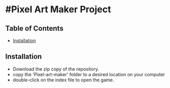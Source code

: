 #Pixel Art Maker Project
===============================

## Table of Contents

* [Installation](#installation)

## Installation
* Download the zip copy of the repository.
* copy the 'Pixel-art-maker' folder to a desired location on your computer
* double-click on the index file to open the game.

